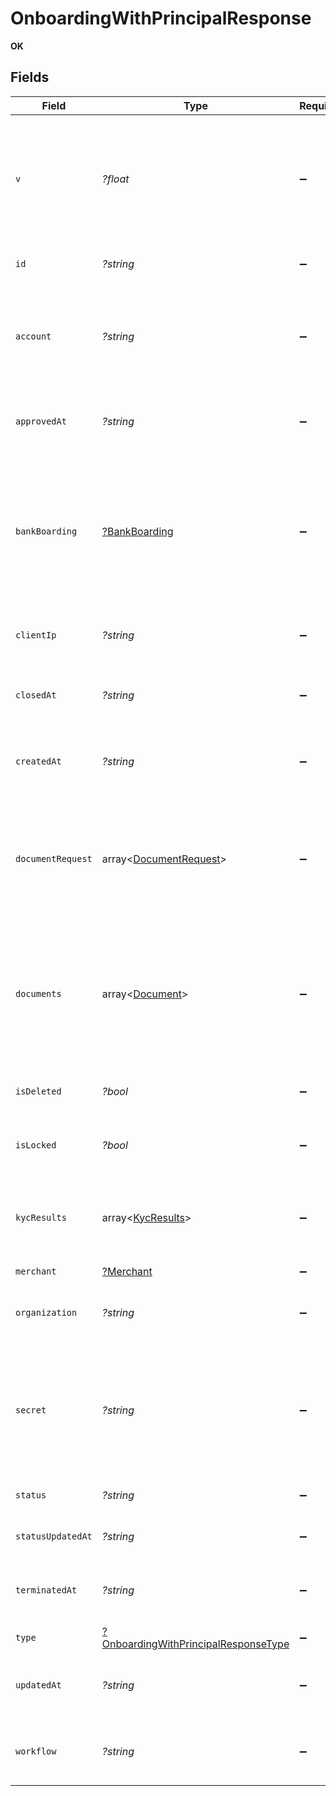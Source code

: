 # OnboardingWithPrincipalResponse

**OK**


## Fields

| Field                                                                                                                                                                                                     | Type                                                                                                                                                                                                      | Required                                                                                                                                                                                                  | Description                                                                                                                                                                                               | Example                                                                                                                                                                                                   |
| --------------------------------------------------------------------------------------------------------------------------------------------------------------------------------------------------------- | --------------------------------------------------------------------------------------------------------------------------------------------------------------------------------------------------------- | --------------------------------------------------------------------------------------------------------------------------------------------------------------------------------------------------------- | --------------------------------------------------------------------------------------------------------------------------------------------------------------------------------------------------------- | --------------------------------------------------------------------------------------------------------------------------------------------------------------------------------------------------------- |
| `v`                                                                                                                                                                                                       | *?float*                                                                                                                                                                                                  | :heavy_minus_sign:                                                                                                                                                                                        | Version of the Onboarding Application, when ever an Onboarding Application is updated or ran through some process the version value will be incremented                                                   | 1                                                                                                                                                                                                         |
| `id`                                                                                                                                                                                                      | *?string*                                                                                                                                                                                                 | :heavy_minus_sign:                                                                                                                                                                                        | Onboarding Application identifier.                                                                                                                                                                        | 615633de394b55001c954640                                                                                                                                                                                  |
| `account`                                                                                                                                                                                                 | *?string*                                                                                                                                                                                                 | :heavy_minus_sign:                                                                                                                                                                                        | Account Identifier assigned by Exact Payments systems when the Workflow checks are passed and account created in Exact Payments system.                                                                   | 62f175f3198abaf23bdaf75c                                                                                                                                                                                  |
| `approvedAt`                                                                                                                                                                                              | *?string*                                                                                                                                                                                                 | :heavy_minus_sign:                                                                                                                                                                                        | The date and time when the Onboarding Application was approved.                                                                                                                                           | 2022-01-14T23:33:33.995Z                                                                                                                                                                                  |
| `bankBoarding`                                                                                                                                                                                            | [?BankBoarding](../../models/shared/BankBoarding.md)                                                                                                                                                      | :heavy_minus_sign:                                                                                                                                                                                        | Bank boarding details of the Onboarded Account. This field will be available only when the Onboarding enters the Bank Boarding state or has already boarded with the ACH and / or Credit card processors. |                                                                                                                                                                                                           |
| `clientIp`                                                                                                                                                                                                | *?string*                                                                                                                                                                                                 | :heavy_minus_sign:                                                                                                                                                                                        | The IP address of the client who sent the Onboarding Application.                                                                                                                                         | 63.45.12.34                                                                                                                                                                                               |
| `closedAt`                                                                                                                                                                                                | *?string*                                                                                                                                                                                                 | :heavy_minus_sign:                                                                                                                                                                                        | The date and time when the Organization or Account was closed.                                                                                                                                            | 2022-01-16T23:33:33.995Z                                                                                                                                                                                  |
| `createdAt`                                                                                                                                                                                               | *?string*                                                                                                                                                                                                 | :heavy_minus_sign:                                                                                                                                                                                        | The date and time when the Onboarding Application was created.                                                                                                                                            | 2022-01-11T23:33:33.995Z                                                                                                                                                                                  |
| `documentRequest`                                                                                                                                                                                         | array<[DocumentRequest](../../models/shared/DocumentRequest.md)>                                                                                                                                          | :heavy_minus_sign:                                                                                                                                                                                        | List of Document Request sent for the Onboarding Application. This field will be populated only when the Document Requests are made through Exact Payment systems.                                        |                                                                                                                                                                                                           |
| `documents`                                                                                                                                                                                               | array<[Document](../../models/shared/Document.md)>                                                                                                                                                        | :heavy_minus_sign:                                                                                                                                                                                        | List of Documents uploaded for the Onboarding Application. This field will be populated only when the Documents are uploaded through Exact Payment systems.                                               |                                                                                                                                                                                                           |
| `isDeleted`                                                                                                                                                                                               | *?bool*                                                                                                                                                                                                   | :heavy_minus_sign:                                                                                                                                                                                        | Indicates whether the Onboarding Application is soft deleted/deactivated.                                                                                                                                 | false                                                                                                                                                                                                     |
| `isLocked`                                                                                                                                                                                                | *?bool*                                                                                                                                                                                                   | :heavy_minus_sign:                                                                                                                                                                                        | Indicates whether the Onboarding Application is Locked.                                                                                                                                                   | false                                                                                                                                                                                                     |
| `kycResults`                                                                                                                                                                                              | array<[KycResults](../../models/shared/KycResults.md)>                                                                                                                                                    | :heavy_minus_sign:                                                                                                                                                                                        | List of Rules executed or being executed as part of configured Workflow to Onboard the Account.                                                                                                           |                                                                                                                                                                                                           |
| `merchant`                                                                                                                                                                                                | [?Merchant](../../models/shared/Merchant.md)                                                                                                                                                              | :heavy_minus_sign:                                                                                                                                                                                        | N/A                                                                                                                                                                                                       |                                                                                                                                                                                                           |
| `organization`                                                                                                                                                                                            | *?string*                                                                                                                                                                                                 | :heavy_minus_sign:                                                                                                                                                                                        | The ID of the Organization who onboarded this Organization or the Account.                                                                                                                                | 60f728e2e2cfc7135c0a51cd                                                                                                                                                                                  |
| `secret`                                                                                                                                                                                                  | *?string*                                                                                                                                                                                                 | :heavy_minus_sign:                                                                                                                                                                                        | The secret associated with the Onboarding Application. This field will be available only when the secret is assigned to the Onboarding Application.                                                       | 84b0f5b3-295c-4fc7-a8d2-90749b5e742a                                                                                                                                                                      |
| `status`                                                                                                                                                                                                  | *?string*                                                                                                                                                                                                 | :heavy_minus_sign:                                                                                                                                                                                        | The status of the Onboarding Application.                                                                                                                                                                 | Approved                                                                                                                                                                                                  |
| `statusUpdatedAt`                                                                                                                                                                                         | *?string*                                                                                                                                                                                                 | :heavy_minus_sign:                                                                                                                                                                                        | The date and time when the status was last updated.                                                                                                                                                       | 2022-01-13T23:33:33.995Z                                                                                                                                                                                  |
| `terminatedAt`                                                                                                                                                                                            | *?string*                                                                                                                                                                                                 | :heavy_minus_sign:                                                                                                                                                                                        | The date and time when the Organization or Account was terminated.                                                                                                                                        | 2022-01-15T23:33:33.995Z                                                                                                                                                                                  |
| `type`                                                                                                                                                                                                    | [?OnboardingWithPrincipalResponseType](../../models/shared/OnboardingWithPrincipalResponseType.md)                                                                                                        | :heavy_minus_sign:                                                                                                                                                                                        | The type of the Onboarded entity.                                                                                                                                                                         | account                                                                                                                                                                                                   |
| `updatedAt`                                                                                                                                                                                               | *?string*                                                                                                                                                                                                 | :heavy_minus_sign:                                                                                                                                                                                        | The date and time when the Onboarding Application was updated.                                                                                                                                            | 2022-01-11T23:33:33.995Z                                                                                                                                                                                  |
| `workflow`                                                                                                                                                                                                | *?string*                                                                                                                                                                                                 | :heavy_minus_sign:                                                                                                                                                                                        | The ID of the Workflow used to onboard the Organization or the Account.                                                                                                                                   | 61274e78eb13d43172b2959f                                                                                                                                                                                  |
